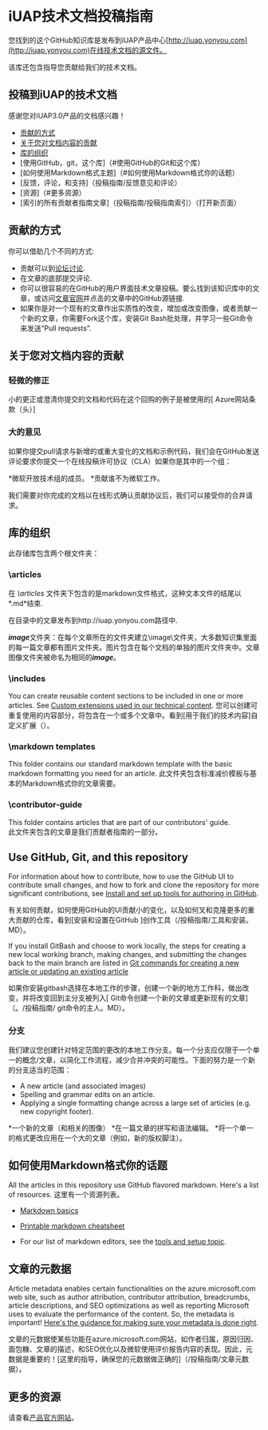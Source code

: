 # iUAP技术文档投稿指南

您找到的这个GitHub知识库是发布到iUAP产品中心[http://iuap.yonyou.com](http://iuap.yonyou.com)在线技术文档的源文件。

该库还包含指导您贡献给我们的技术文档。

## 投稿到iUAP的技术文档

感谢您对iUAP3.0产品的文档感兴趣！

* [贡献的方式](#贡献的方式)
* [关于您对文档内容的贡献](#关于您对文档内容的贡献)
* [库的组织](#库的组织)
* [使用GitHub，git，这个库]（#使用GitHub的Git和这个库）
* [如何使用Markdown格式主题]（#如何使用Markdown格式你的话题）
* [反馈，评论，和支持]（投稿指南/反馈意见和评论）
* [资源]（#更多资源）
* [索引的所有贡献者指南文章]（投稿指南/投稿指南索引）（打开新页面）


## 贡献的方式

你可以借助几个不同的方式:

* 贡献可以到[论坛讨论](http://iuap.yonyou.com/blog/).
* 在文章的底部提交评论.
* 你可以很容易的在GitHub的用户界面技术文章投稿。要么找到该知识库中的文章，或访问[文章官网](http://iuap.yonyou.com)并点击的文章中的GitHub源链接.
* 如果你是对一个现有的文章作出实质性的改变，增加或改变图像，或者贡献一个新的文章，你需要Fork这个库，安装Git Bash批处理，并学习一些Git命令来发送“Pull requests”.

## 关于您对文档内容的贡献

### 轻微的修正

小的更正或澄清你提交的文档和代码在这个回购的例子是被使用的[ Azure网站条款（头）]

### 大的意见

如果你提交pull请求与新增的或重大变化的文档和示例代码，我们会在GitHub发送评论要求你提交一个在线投稿许可协议（CLA）如果你是其中的一个组：

*微软开放技术组的成员。
*贡献谁不为微软工作。

我们需要对你完成的文档以在线形式确认贡献协议后，我们可以接受你的合并请求。

## 库的组织

此存储库包含两个根文件夹：

### \articles

在 *\articles* 文件夹下包含的是markdown文件格式，这种文本文件的结尾以*.md*结束.

在目录中的文章发布到http://iuap.yonyou.com路径中.

***image***文件夹：在每个文章所在的文件夹建立\image\文件夹，大多数知识集里面的每一篇文章都有图片文件夹。图片包含在每个文档的单独的图片文件夹中。文章图像文件夹被命名为相同的***image***。

### \includes

You can create reusable content sections to be included in one or more articles. See [Custom extensions used in our technical content](./contributor-guide/custom-markdown-extensions.md).
您可以创建可重复使用的内容部分，将包含在一个或多个文章中。看到[用于我们的技术内容]自定义扩展（）。

### \markdown templates

This folder contains our standard markdown template with the basic markdown formatting you need for an article.
此文件夹包含标准减价模板与基本的Markdown格式你的文章需要。
### \contributor-guide

This folder contains articles that are part of our contributors' guide.  
此文件夹包含的文章是我们贡献者指南的一部分。
## Use GitHub, Git, and this repository

For information about how to contribute, how to use the GitHub UI to contribute small changes, and how to fork and clone the repository for more significant contributions, see [Install and set up tools for authoring in GitHub](./contributor-guide/tools-and-setup.md).

有关如何贡献，如何使用GitHub的UI贡献小的变化，以及如何叉和克隆更多的重大贡献的仓库，看到[安装和设置在GitHub ]创作工具（/投稿指南/工具和安装。MD）。

If you install GitBash and choose to work locally, the steps for creating a new local working branch, making changes, and submitting the changes back to the main branch are listed in [Git commands for creating a new article or updating an existing article](./contributor-guide/git-commands-for-master.md)

如果你安装gitbash选择在本地工作的步骤，创建一个新的地方工作科，做出改变，并将改变回到主分支被列入[ Git命令创建一个新的文章或更新现有的文章]（。/投稿指南/ git命令的主人。MD）。

### 分支

我们建议您创建针对特定范围的更改的本地工作分支。每一个分支应仅限于一个单一的概念/文章，以简化工作流程，减少合并冲突的可能性。下面的努力是一个新的分支适当的范围：

* A new article (and associated images)
* Spelling and grammar edits on an article.
* Applying a single formatting change across a large set of articles (e.g. new copyright footer).

*一个新的文章（和相关的图像）
*在一篇文章的拼写和语法编辑。
*将一个单一的格式更改应用在一个大的文章（例如，新的版权脚注）。

## 如何使用Markdown格式你的话题

All the articles in this repository use GitHub flavored markdown.  Here's a list of resources.
        这里有一个资源列表。
        
- [Markdown basics](https://help.github.com/articles/markdown-basics/)

- [Printable markdown cheatsheet](./contributor-guide/media/documents/markdown-cheatsheet.pdf?raw=true)

- For our list of markdown editors, see the [tools and setup topic](./contributor-guide/tools-and-setup.md#install-a-markdown-editor).

## 文章的元数据

Article metadata enables certain functionalities on the azure.microsoft.com web site, such as author attribution, contributor attribution, breadcrumbs, article descriptions, and SEO optimizations as well as reporting Microsoft uses to evaluate the performance of the content. So, the metadata is important! [Here's the guidance for making sure your metadata is done right](./contributor-guide/article-metadata.md).

文章的元数据使某些功能在azure.microsoft.com网站，如作者归属，原因归因、面包糠、文章的描述，和SEO优化以及微软使用评价报告内容的表现。因此，元数据是重要的！[这里的指导，确保您的元数据做正确的]（/投稿指南/文章元数据）。
## 更多的资源

请查看[产品官方网站](http://iuap.yonyou.com)。

